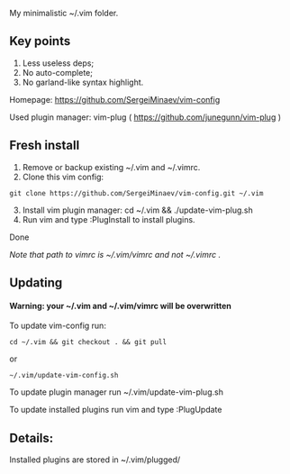 My minimalistic ~/.vim folder.

## Key points
1) Less useless deps;
2) No auto-complete;
3) No garland-like syntax highlight.

Homepage: https://github.com/SergeiMinaev/vim-config

Used plugin manager: vim-plug ( https://github.com/junegunn/vim-plug )

## Fresh install
1) Remove or backup existing ~/.vim and ~/.vimrc.
2) Clone this vim config:
```
git clone https://github.com/SergeiMinaev/vim-config.git ~/.vim
```
3) Install vim plugin manager: cd ~/.vim && ./update-vim-plug.sh
4) Run vim and type :PlugInstall to install plugins.
   
Done

*Note that path to vimrc is ~/.vim/vimrc and not ~/.vimrc .*

## Updating
#### Warning: your ~/.vim and ~/.vim/vimrc will be overwritten

To update vim-config run:
```
cd ~/.vim && git checkout . && git pull
```
or
```
~/.vim/update-vim-config.sh
```

To update plugin manager run ~/.vim/update-vim-plug.sh

To update installed plugins run vim and type :PlugUpdate


## Details:

Installed plugins are stored in ~/.vim/plugged/
